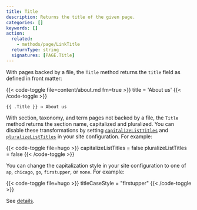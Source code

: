 ```yaml
---
title: Title
description: Returns the title of the given page.
categories: []
keywords: []
action:
  related:
    - methods/page/LinkTitle
  returnType: string
  signatures: [PAGE.Title]
---
```


With pages backed by a file, the `Title` method returns the `title` field as defined in front matter:

{{< code-toggle file=content/about.md fm=true >}}
title = 'About us'
{{< /code-toggle >}}

```go-html-template
{{ .Title }} → About us
```

With section, taxonomy, and term pages not backed by a file, the `Title` method returns the section name, capitalized and pluralized. You can disable these transformations by setting [`capitalizeListTitles`] and [`pluralizeListTitles`] in your site configuration. For example:

{{< code-toggle file=hugo >}}
capitalizeListTitles = false
pluralizeListTitles = false
{{< /code-toggle >}}

You can change the capitalization style in your site configuration to one of `ap`, `chicago`, `go`, `firstupper`, or `none`. For example:

{{< code-toggle file=hugo >}}
titleCaseStyle = "firstupper"
{{< /code-toggle >}}

 See [details].

[`capitalizeListTitles`]: /getting-started/configuration/#capitalizelisttitles
[`pluralizeListTitles`]: /getting-started/configuration/#pluralizelisttitles
[details]: /getting-started/configuration/#configure-title-case
